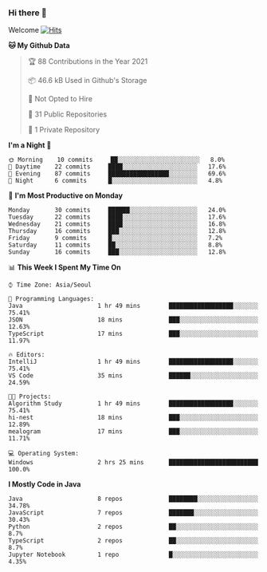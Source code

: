 ### Hi there 👋 

Welcome [![Hits](https://hits.seeyoufarm.com/api/count/incr/badge.svg?url=https%3A%2F%2Fgithub.com%2Fharry4455&count_bg=%2379C83D&title_bg=%23555555&icon=&icon_color=%23E7E7E7&title=hits&edge_flat=false)](https://hits.seeyoufarm.com)


<!--
**harry4455/harry4455** is a ✨ _special_ ✨ repository because its `README.md` (this file) appears on your GitHub profile.

Here are some ideas to get you started:

- 🔭 I’m currently working on ...
- 🌱 I’m currently learning ...
- 👯 I’m looking to collaborate on ...
- 🤔 I’m looking for help with ...
- 💬 Ask me about ...
- 📫 How to reach me: ...
- 😄 Pronouns: ...
- ⚡ Fun fact: ...
-->

<!--START_SECTION:waka-->
**🐱 My Github Data** 

> 🏆 88 Contributions in the Year 2021
 > 
> 📦 46.6 kB Used in Github's Storage 
 > 
> 🚫 Not Opted to Hire
 > 
> 📜 31 Public Repositories 
 > 
> 🔑 1 Private Repository 
 > 
**I'm a Night 🦉** 

```text
🌞 Morning    10 commits     ██░░░░░░░░░░░░░░░░░░░░░░░   8.0% 
🌆 Daytime    22 commits     ████░░░░░░░░░░░░░░░░░░░░░   17.6% 
🌃 Evening    87 commits     █████████████████░░░░░░░░   69.6% 
🌙 Night      6 commits      █░░░░░░░░░░░░░░░░░░░░░░░░   4.8%

```
📅 **I'm Most Productive on Monday** 

```text
Monday       30 commits     ██████░░░░░░░░░░░░░░░░░░░   24.0% 
Tuesday      22 commits     ████░░░░░░░░░░░░░░░░░░░░░   17.6% 
Wednesday    21 commits     ████░░░░░░░░░░░░░░░░░░░░░   16.8% 
Thursday     16 commits     ███░░░░░░░░░░░░░░░░░░░░░░   12.8% 
Friday       9 commits      █░░░░░░░░░░░░░░░░░░░░░░░░   7.2% 
Saturday     11 commits     ██░░░░░░░░░░░░░░░░░░░░░░░   8.8% 
Sunday       16 commits     ███░░░░░░░░░░░░░░░░░░░░░░   12.8%

```


📊 **This Week I Spent My Time On** 

```text
⌚︎ Time Zone: Asia/Seoul

💬 Programming Languages: 
Java                     1 hr 49 mins        ██████████████████░░░░░░░   75.41% 
JSON                     18 mins             ███░░░░░░░░░░░░░░░░░░░░░░   12.63% 
TypeScript               17 mins             ███░░░░░░░░░░░░░░░░░░░░░░   11.97%

🔥 Editors: 
IntelliJ                 1 hr 49 mins        ██████████████████░░░░░░░   75.41% 
VS Code                  35 mins             ██████░░░░░░░░░░░░░░░░░░░   24.59%

🐱‍💻 Projects: 
Algorithm Study          1 hr 49 mins        ██████████████████░░░░░░░   75.41% 
hi-nest                  18 mins             ███░░░░░░░░░░░░░░░░░░░░░░   12.89% 
mealogram                17 mins             ███░░░░░░░░░░░░░░░░░░░░░░   11.71%

💻 Operating System: 
Windows                  2 hrs 25 mins       █████████████████████████   100.0%

```

**I Mostly Code in Java** 

```text
Java                     8 repos             ████████░░░░░░░░░░░░░░░░░   34.78% 
JavaScript               7 repos             ███████░░░░░░░░░░░░░░░░░░   30.43% 
Python                   2 repos             ██░░░░░░░░░░░░░░░░░░░░░░░   8.7% 
TypeScript               2 repos             ██░░░░░░░░░░░░░░░░░░░░░░░   8.7% 
Jupyter Notebook         1 repo              █░░░░░░░░░░░░░░░░░░░░░░░░   4.35%

```



<!--END_SECTION:waka-->
